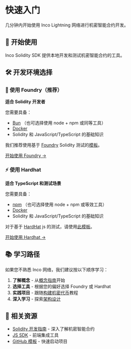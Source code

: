 # 快速入门

几分钟内开始使用 Inco Lightning 网络进行机密智能合约开发。

## 🚀 开始使用

Inco Solidity SDK 提供本地开发和测试机密智能合约的工具。

## 🛠️ 开发环境选择

### 🔨 使用 Foundry（推荐）

**适合 Solidity 开发者**

您需要具备：
- [Bun](https://bun.sh/) （也可选择使用 node + npm 或同等工具）
- [Docker](https://www.docker.com/get-started)
- Solidity 和 JavaScript/TypeScript 的基础知识

我们推荐使用基于 [Foundry](https://book.getfoundry.sh/) Solidity 测试的[模板](https://github.com/Inco-fhevm/lightning-rod)。

[开始使用 Foundry →](./tutorials/Foundry-guide/setup)

### ⚡ 使用 Hardhat

**适合 TypeScript 和测试场景**

您需要具备：
- [npm](https://www.npmjs.com/) （也可选择使用 node + npm 或等效工具）
- [Docker](https://www.docker.com/get-started)
- Solidity 和 JavaScript/TypeScript 的基础知识

对于基于 [HardHat](https://hardhat.org/) js 的测试，请使用[此模板](https://github.com/Inco-fhevm/inco-lite-template)。

[开始使用 Hardhat →](./tutorials/hardhat-guide/set-up-environment-for-hardhat)

## 📚 学习路径

如果您不熟悉 Inco 网络，我们建议按以下顺序学习：

1. **了解概念** - 从[概念指南](../solidity/concepts-guide/concepts-guide-introduction)开始
2. **选择工具** - 根据您的偏好选择 Foundry 或 Hardhat
3. **实践项目** - 跟随[构建机密代币](./tutorials/build-confidential-token)教程
4. **深入学习** - 探索[架构设计](../solidity/architecture/overview)

## 🔗 相关资源

- [Solidity 开发指南](../solidity/) - 深入了解机密智能合约
- [JS SDK](../js-sdk/) - 前端集成工具
- [GitHub 模板](https://github.com/Inco-fhevm) - 快速启动项目
